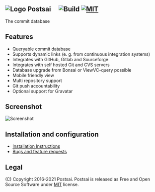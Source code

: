![Logo](https://raw.githubusercontent.com/postsai/postsai/master/resources/postsai-64.png) Postsai &nbsp;&nbsp;&nbsp;&nbsp;![Build](https://img.shields.io/github/workflow/status/postsai/postsai/PythonAnalysis) [![MIT](https://img.shields.io/badge/license-MIT-brightgreen.svg)](https://github.com/postsai/postsai/blob/master/LICENSE.txt)
-------

The commit database

Features
-
- Queryable commit database
- Supports dynamic links (e. g. from continuous integration systems)
- Integrates with GitHub, Gitlab and Sourceforge
- Integrates with self hosted Git and CVS servers
- Database upgrade from Bonsai or ViewVC-query possible
- Mobile friendly view
- Multi repository support
- Git push accountability
- Optional support for Gravatar
 

Screenshot
-
![Screenshot](https://postsai.github.io/screenshot.png)

Installation and configuration
-
- [Installation Instructions](https://postsai.github.io/)
- [Bugs and feature requests](https://github.com/postsai/postsai/issues)

Legal
-
(C) Copyright 2016-2021 Postsai. Postsai is released as Free and Open Source Software under [MIT](https://raw.githubusercontent.com/postsai/postsai/master/LICENSE.txt) license.

